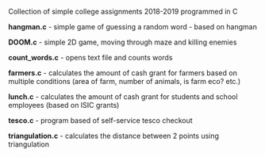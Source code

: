 Collection of simple college assignments 2018-2019 programmed in C

**hangman.c** - simple game of guessing a random word - based on hangman

**DOOM.c** - simple 2D game, moving through maze and killing enemies

**count_words.c** - opens text file and counts words

**farmers.c** - calculates the amount of cash grant for farmers based on multiple conditions (area of farm, number of animals, is farm eco? etc.)

**lunch.c** - calculates the amount of cash grant for students and school employees (based on ISIC grants)

**tesco.c** - program based of self-service tesco checkout

**triangulation.c** - calculates the distance between 2 points using triangulation
